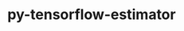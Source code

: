 ---
title: "py-tensorflow-estimator"
layout: cache
categories: [package, develop]
meta: {"versions": ["2.14.0"], "compilers": ["gcc@=11.3.0", "gcc@=11.4.0"], "oss": ["ubuntu22.04"], "platforms": ["linux"], "targets": ["x86_64_v3"], "stacks": ["ml-linux-x86_64-cpu", "ml-linux-x86_64-cuda", "ml-linux-x86_64-rocm", "root"], "num_specs": 41, "num_specs_by_stack": {"ml-linux-x86_64-rocm": 16, "root": 41, "ml-linux-x86_64-cpu": 13, "ml-linux-x86_64-cuda": 12}}
spec_details: [{"hash": "n2sgxduxlqnqsgkahopnxwggx6zrblbv", "compiler": "gcc@=11.3.0", "versions": ["2.14.0"], "os": "ubuntu22.04", "platform": "linux", "target": "x86_64_v3", "variants": ["build_system=generic"], "stacks": ["ml-linux-x86_64-rocm", "root"], "size": "-", "tarball": "https://binaries.spack.io/develop/build_cache/linux-ubuntu22.04-x86_64_v3/gcc-11.3.0/py-tensorflow-estimator-2.14.0/linux-ubuntu22.04-x86_64_v3-gcc-11.3.0-py-tensorflow-estimator-2.14.0-n2sgxduxlqnqsgkahopnxwggx6zrblbv.spack"}, {"hash": "w424nibdcooicb5vmpemh66e46qnub4t", "compiler": "gcc@=11.3.0", "versions": ["2.14.0"], "os": "ubuntu22.04", "platform": "linux", "target": "x86_64_v3", "variants": ["build_system=generic"], "stacks": ["root", "ml-linux-x86_64-cpu"], "size": "-", "tarball": "https://binaries.spack.io/develop/build_cache/linux-ubuntu22.04-x86_64_v3/gcc-11.3.0/py-tensorflow-estimator-2.14.0/linux-ubuntu22.04-x86_64_v3-gcc-11.3.0-py-tensorflow-estimator-2.14.0-w424nibdcooicb5vmpemh66e46qnub4t.spack"}, {"hash": "rh7cicfa3udbd3hfdhpm63vpppfp77td", "compiler": "gcc@=11.3.0", "versions": ["2.14.0"], "os": "ubuntu22.04", "platform": "linux", "target": "x86_64_v3", "variants": ["build_system=generic"], "stacks": ["ml-linux-x86_64-rocm", "root"], "size": "-", "tarball": "https://binaries.spack.io/develop/build_cache/linux-ubuntu22.04-x86_64_v3/gcc-11.3.0/py-tensorflow-estimator-2.14.0/linux-ubuntu22.04-x86_64_v3-gcc-11.3.0-py-tensorflow-estimator-2.14.0-rh7cicfa3udbd3hfdhpm63vpppfp77td.spack"}, {"hash": "kdbipghu2lfzpt2pi2jkwrjzhrf7no7p", "compiler": "gcc@=11.3.0", "versions": ["2.14.0"], "os": "ubuntu22.04", "platform": "linux", "target": "x86_64_v3", "variants": ["build_system=generic"], "stacks": ["root", "ml-linux-x86_64-cuda"], "size": "-", "tarball": "https://binaries.spack.io/develop/build_cache/linux-ubuntu22.04-x86_64_v3/gcc-11.3.0/py-tensorflow-estimator-2.14.0/linux-ubuntu22.04-x86_64_v3-gcc-11.3.0-py-tensorflow-estimator-2.14.0-kdbipghu2lfzpt2pi2jkwrjzhrf7no7p.spack"}, {"hash": "2pdpymnceg5nnxr676f2fjq4n6av2kuj", "compiler": "gcc@=11.3.0", "versions": ["2.14.0"], "os": "ubuntu22.04", "platform": "linux", "target": "x86_64_v3", "variants": ["build_system=generic"], "stacks": ["root", "ml-linux-x86_64-cpu"], "size": "-", "tarball": "https://binaries.spack.io/develop/build_cache/linux-ubuntu22.04-x86_64_v3/gcc-11.3.0/py-tensorflow-estimator-2.14.0/linux-ubuntu22.04-x86_64_v3-gcc-11.3.0-py-tensorflow-estimator-2.14.0-2pdpymnceg5nnxr676f2fjq4n6av2kuj.spack"}, {"hash": "s6pqqtocmttj2zd6gfzusooieb6pgyot", "compiler": "gcc@=11.3.0", "versions": ["2.14.0"], "os": "ubuntu22.04", "platform": "linux", "target": "x86_64_v3", "variants": ["build_system=generic"], "stacks": ["root", "ml-linux-x86_64-cuda"], "size": "-", "tarball": "https://binaries.spack.io/develop/build_cache/linux-ubuntu22.04-x86_64_v3/gcc-11.3.0/py-tensorflow-estimator-2.14.0/linux-ubuntu22.04-x86_64_v3-gcc-11.3.0-py-tensorflow-estimator-2.14.0-s6pqqtocmttj2zd6gfzusooieb6pgyot.spack"}, {"hash": "klgpxfmmn2rluyktnbsojnkh6fg25ayq", "compiler": "gcc@=11.3.0", "versions": ["2.14.0"], "os": "ubuntu22.04", "platform": "linux", "target": "x86_64_v3", "variants": ["build_system=generic"], "stacks": ["root", "ml-linux-x86_64-cuda"], "size": "-", "tarball": "https://binaries.spack.io/develop/build_cache/linux-ubuntu22.04-x86_64_v3/gcc-11.3.0/py-tensorflow-estimator-2.14.0/linux-ubuntu22.04-x86_64_v3-gcc-11.3.0-py-tensorflow-estimator-2.14.0-klgpxfmmn2rluyktnbsojnkh6fg25ayq.spack"}, {"hash": "3hneqfpbeoo6fev7vyf2mo3ubwztfcxe", "compiler": "gcc@=11.3.0", "versions": ["2.14.0"], "os": "ubuntu22.04", "platform": "linux", "target": "x86_64_v3", "variants": ["build_system=generic"], "stacks": ["ml-linux-x86_64-rocm", "root"], "size": "-", "tarball": "https://binaries.spack.io/develop/build_cache/linux-ubuntu22.04-x86_64_v3/gcc-11.3.0/py-tensorflow-estimator-2.14.0/linux-ubuntu22.04-x86_64_v3-gcc-11.3.0-py-tensorflow-estimator-2.14.0-3hneqfpbeoo6fev7vyf2mo3ubwztfcxe.spack"}, {"hash": "mvo3ozxqm7kypis3ruha5tebxriuou3g", "compiler": "gcc@=11.3.0", "versions": ["2.14.0"], "os": "ubuntu22.04", "platform": "linux", "target": "x86_64_v3", "variants": ["build_system=generic"], "stacks": ["ml-linux-x86_64-rocm", "root"], "size": "-", "tarball": "https://binaries.spack.io/develop/build_cache/linux-ubuntu22.04-x86_64_v3/gcc-11.3.0/py-tensorflow-estimator-2.14.0/linux-ubuntu22.04-x86_64_v3-gcc-11.3.0-py-tensorflow-estimator-2.14.0-mvo3ozxqm7kypis3ruha5tebxriuou3g.spack"}, {"hash": "3qaaflab3mu7kz7wbtrccwbia3b3uu5i", "compiler": "gcc@=11.3.0", "versions": ["2.14.0"], "os": "ubuntu22.04", "platform": "linux", "target": "x86_64_v3", "variants": ["build_system=generic"], "stacks": ["root", "ml-linux-x86_64-cpu"], "size": "-", "tarball": "https://binaries.spack.io/develop/build_cache/linux-ubuntu22.04-x86_64_v3/gcc-11.3.0/py-tensorflow-estimator-2.14.0/linux-ubuntu22.04-x86_64_v3-gcc-11.3.0-py-tensorflow-estimator-2.14.0-3qaaflab3mu7kz7wbtrccwbia3b3uu5i.spack"}, {"hash": "kozaqigxedigrxu2o3vleudvmyuxuapm", "compiler": "gcc@=11.3.0", "versions": ["2.14.0"], "os": "ubuntu22.04", "platform": "linux", "target": "x86_64_v3", "variants": ["build_system=generic"], "stacks": ["root", "ml-linux-x86_64-cuda"], "size": "-", "tarball": "https://binaries.spack.io/develop/build_cache/linux-ubuntu22.04-x86_64_v3/gcc-11.3.0/py-tensorflow-estimator-2.14.0/linux-ubuntu22.04-x86_64_v3-gcc-11.3.0-py-tensorflow-estimator-2.14.0-kozaqigxedigrxu2o3vleudvmyuxuapm.spack"}, {"hash": "fiom2d3v6enqqn6hnvzcojfc7rbtywoy", "compiler": "gcc@=11.3.0", "versions": ["2.14.0"], "os": "ubuntu22.04", "platform": "linux", "target": "x86_64_v3", "variants": ["build_system=generic"], "stacks": ["ml-linux-x86_64-rocm", "root"], "size": "-", "tarball": "https://binaries.spack.io/develop/build_cache/linux-ubuntu22.04-x86_64_v3/gcc-11.3.0/py-tensorflow-estimator-2.14.0/linux-ubuntu22.04-x86_64_v3-gcc-11.3.0-py-tensorflow-estimator-2.14.0-fiom2d3v6enqqn6hnvzcojfc7rbtywoy.spack"}, {"hash": "dh6qqfwo6f6clpypnw26qmfolhcf57qe", "compiler": "gcc@=11.3.0", "versions": ["2.14.0"], "os": "ubuntu22.04", "platform": "linux", "target": "x86_64_v3", "variants": ["build_system=generic"], "stacks": ["root", "ml-linux-x86_64-cuda"], "size": "-", "tarball": "https://binaries.spack.io/develop/build_cache/linux-ubuntu22.04-x86_64_v3/gcc-11.3.0/py-tensorflow-estimator-2.14.0/linux-ubuntu22.04-x86_64_v3-gcc-11.3.0-py-tensorflow-estimator-2.14.0-dh6qqfwo6f6clpypnw26qmfolhcf57qe.spack"}, {"hash": "gcwck5ezfplmbd3lqo2qzpqqytafapul", "compiler": "gcc@=11.3.0", "versions": ["2.14.0"], "os": "ubuntu22.04", "platform": "linux", "target": "x86_64_v3", "variants": ["build_system=generic"], "stacks": ["root", "ml-linux-x86_64-cpu"], "size": "-", "tarball": "https://binaries.spack.io/develop/build_cache/linux-ubuntu22.04-x86_64_v3/gcc-11.3.0/py-tensorflow-estimator-2.14.0/linux-ubuntu22.04-x86_64_v3-gcc-11.3.0-py-tensorflow-estimator-2.14.0-gcwck5ezfplmbd3lqo2qzpqqytafapul.spack"}, {"hash": "izqk5notrnya53gl46oxa7z3agk3v2xx", "compiler": "gcc@=11.3.0", "versions": ["2.14.0"], "os": "ubuntu22.04", "platform": "linux", "target": "x86_64_v3", "variants": ["build_system=generic"], "stacks": ["ml-linux-x86_64-rocm", "root"], "size": "-", "tarball": "https://binaries.spack.io/develop/build_cache/linux-ubuntu22.04-x86_64_v3/gcc-11.3.0/py-tensorflow-estimator-2.14.0/linux-ubuntu22.04-x86_64_v3-gcc-11.3.0-py-tensorflow-estimator-2.14.0-izqk5notrnya53gl46oxa7z3agk3v2xx.spack"}, {"hash": "my47r4g5rm4xbkiyblgh7tlraxqbgymz", "compiler": "gcc@=11.3.0", "versions": ["2.14.0"], "os": "ubuntu22.04", "platform": "linux", "target": "x86_64_v3", "variants": ["build_system=generic"], "stacks": ["root", "ml-linux-x86_64-cpu"], "size": "-", "tarball": "https://binaries.spack.io/develop/build_cache/linux-ubuntu22.04-x86_64_v3/gcc-11.3.0/py-tensorflow-estimator-2.14.0/linux-ubuntu22.04-x86_64_v3-gcc-11.3.0-py-tensorflow-estimator-2.14.0-my47r4g5rm4xbkiyblgh7tlraxqbgymz.spack"}, {"hash": "dk6ovmxbwksxeuhhx5ta7zlpzu3fnvm2", "compiler": "gcc@=11.3.0", "versions": ["2.14.0"], "os": "ubuntu22.04", "platform": "linux", "target": "x86_64_v3", "variants": ["build_system=generic"], "stacks": ["root", "ml-linux-x86_64-cuda"], "size": "-", "tarball": "https://binaries.spack.io/develop/build_cache/linux-ubuntu22.04-x86_64_v3/gcc-11.3.0/py-tensorflow-estimator-2.14.0/linux-ubuntu22.04-x86_64_v3-gcc-11.3.0-py-tensorflow-estimator-2.14.0-dk6ovmxbwksxeuhhx5ta7zlpzu3fnvm2.spack"}, {"hash": "qikijq525dxedzdiahvv2tsp4g7mzpxs", "compiler": "gcc@=11.3.0", "versions": ["2.14.0"], "os": "ubuntu22.04", "platform": "linux", "target": "x86_64_v3", "variants": ["build_system=generic"], "stacks": ["ml-linux-x86_64-rocm", "root"], "size": "-", "tarball": "https://binaries.spack.io/develop/build_cache/linux-ubuntu22.04-x86_64_v3/gcc-11.3.0/py-tensorflow-estimator-2.14.0/linux-ubuntu22.04-x86_64_v3-gcc-11.3.0-py-tensorflow-estimator-2.14.0-qikijq525dxedzdiahvv2tsp4g7mzpxs.spack"}, {"hash": "ibpjzy7vezso4k7bzv3iejnrsmcojv2o", "compiler": "gcc@=11.3.0", "versions": ["2.14.0"], "os": "ubuntu22.04", "platform": "linux", "target": "x86_64_v3", "variants": ["build_system=generic"], "stacks": ["ml-linux-x86_64-rocm", "root"], "size": "-", "tarball": "https://binaries.spack.io/develop/build_cache/linux-ubuntu22.04-x86_64_v3/gcc-11.3.0/py-tensorflow-estimator-2.14.0/linux-ubuntu22.04-x86_64_v3-gcc-11.3.0-py-tensorflow-estimator-2.14.0-ibpjzy7vezso4k7bzv3iejnrsmcojv2o.spack"}, {"hash": "rleu5dezn7q6bzsb5lp55ceofvz2iklz", "compiler": "gcc@=11.3.0", "versions": ["2.14.0"], "os": "ubuntu22.04", "platform": "linux", "target": "x86_64_v3", "variants": ["build_system=generic"], "stacks": ["root", "ml-linux-x86_64-cpu"], "size": "-", "tarball": "https://binaries.spack.io/develop/build_cache/linux-ubuntu22.04-x86_64_v3/gcc-11.3.0/py-tensorflow-estimator-2.14.0/linux-ubuntu22.04-x86_64_v3-gcc-11.3.0-py-tensorflow-estimator-2.14.0-rleu5dezn7q6bzsb5lp55ceofvz2iklz.spack"}, {"hash": "xyr4zmv4dow6q33qbeczctpr62l5j65o", "compiler": "gcc@=11.3.0", "versions": ["2.14.0"], "os": "ubuntu22.04", "platform": "linux", "target": "x86_64_v3", "variants": ["build_system=generic"], "stacks": ["ml-linux-x86_64-rocm", "root"], "size": "-", "tarball": "https://binaries.spack.io/develop/build_cache/linux-ubuntu22.04-x86_64_v3/gcc-11.3.0/py-tensorflow-estimator-2.14.0/linux-ubuntu22.04-x86_64_v3-gcc-11.3.0-py-tensorflow-estimator-2.14.0-xyr4zmv4dow6q33qbeczctpr62l5j65o.spack"}, {"hash": "xi2wqbywvzfbqukyylfbhcahxlnagwmt", "compiler": "gcc@=11.3.0", "versions": ["2.14.0"], "os": "ubuntu22.04", "platform": "linux", "target": "x86_64_v3", "variants": ["build_system=generic"], "stacks": ["root", "ml-linux-x86_64-cpu"], "size": "-", "tarball": "https://binaries.spack.io/develop/build_cache/linux-ubuntu22.04-x86_64_v3/gcc-11.3.0/py-tensorflow-estimator-2.14.0/linux-ubuntu22.04-x86_64_v3-gcc-11.3.0-py-tensorflow-estimator-2.14.0-xi2wqbywvzfbqukyylfbhcahxlnagwmt.spack"}, {"hash": "y5fryp4m4qzuzqnb73i4tmxxayn52wnb", "compiler": "gcc@=11.3.0", "versions": ["2.14.0"], "os": "ubuntu22.04", "platform": "linux", "target": "x86_64_v3", "variants": ["build_system=generic"], "stacks": ["root", "ml-linux-x86_64-cuda"], "size": "-", "tarball": "https://binaries.spack.io/develop/build_cache/linux-ubuntu22.04-x86_64_v3/gcc-11.3.0/py-tensorflow-estimator-2.14.0/linux-ubuntu22.04-x86_64_v3-gcc-11.3.0-py-tensorflow-estimator-2.14.0-y5fryp4m4qzuzqnb73i4tmxxayn52wnb.spack"}, {"hash": "zrp4swnygf3qesp7ppv6w3zw5kvpemth", "compiler": "gcc@=11.3.0", "versions": ["2.14.0"], "os": "ubuntu22.04", "platform": "linux", "target": "x86_64_v3", "variants": ["build_system=generic"], "stacks": ["root", "ml-linux-x86_64-cuda"], "size": "-", "tarball": "https://binaries.spack.io/develop/build_cache/linux-ubuntu22.04-x86_64_v3/gcc-11.3.0/py-tensorflow-estimator-2.14.0/linux-ubuntu22.04-x86_64_v3-gcc-11.3.0-py-tensorflow-estimator-2.14.0-zrp4swnygf3qesp7ppv6w3zw5kvpemth.spack"}, {"hash": "yyacrezvd5mhnse24b3irpuhyyzotxrx", "compiler": "gcc@=11.3.0", "versions": ["2.14.0"], "os": "ubuntu22.04", "platform": "linux", "target": "x86_64_v3", "variants": ["build_system=generic"], "stacks": ["root", "ml-linux-x86_64-cpu"], "size": "-", "tarball": "https://binaries.spack.io/develop/build_cache/linux-ubuntu22.04-x86_64_v3/gcc-11.3.0/py-tensorflow-estimator-2.14.0/linux-ubuntu22.04-x86_64_v3-gcc-11.3.0-py-tensorflow-estimator-2.14.0-yyacrezvd5mhnse24b3irpuhyyzotxrx.spack"}, {"hash": "xf5jwdfiekoxuojd5bjiarlhw5p7mtbh", "compiler": "gcc@=11.4.0", "versions": ["2.14.0"], "os": "ubuntu22.04", "platform": "linux", "target": "x86_64_v3", "variants": ["build_system=generic"], "stacks": ["root", "ml-linux-x86_64-cuda"], "size": "-", "tarball": "https://binaries.spack.io/develop/build_cache/linux-ubuntu22.04-x86_64_v3/gcc-11.4.0/py-tensorflow-estimator-2.14.0/linux-ubuntu22.04-x86_64_v3-gcc-11.4.0-py-tensorflow-estimator-2.14.0-xf5jwdfiekoxuojd5bjiarlhw5p7mtbh.spack"}, {"hash": "o6pvzwxkc6evscai6b3qfph4kvxuu47f", "compiler": "gcc@=11.4.0", "versions": ["2.14.0"], "os": "ubuntu22.04", "platform": "linux", "target": "x86_64_v3", "variants": ["build_system=generic"], "stacks": ["root", "ml-linux-x86_64-cpu"], "size": "-", "tarball": "https://binaries.spack.io/develop/build_cache/linux-ubuntu22.04-x86_64_v3/gcc-11.4.0/py-tensorflow-estimator-2.14.0/linux-ubuntu22.04-x86_64_v3-gcc-11.4.0-py-tensorflow-estimator-2.14.0-o6pvzwxkc6evscai6b3qfph4kvxuu47f.spack"}, {"hash": "txqiqpvb452oj45v4wuqnsqfscbpjwok", "compiler": "gcc@=11.4.0", "versions": ["2.14.0"], "os": "ubuntu22.04", "platform": "linux", "target": "x86_64_v3", "variants": ["build_system=generic"], "stacks": ["root", "ml-linux-x86_64-cpu"], "size": "-", "tarball": "https://binaries.spack.io/develop/build_cache/linux-ubuntu22.04-x86_64_v3/gcc-11.4.0/py-tensorflow-estimator-2.14.0/linux-ubuntu22.04-x86_64_v3-gcc-11.4.0-py-tensorflow-estimator-2.14.0-txqiqpvb452oj45v4wuqnsqfscbpjwok.spack"}, {"hash": "6lwvscblpe7i43j7pgvebf4dddu6wx5b", "compiler": "gcc@=11.4.0", "versions": ["2.14.0"], "os": "ubuntu22.04", "platform": "linux", "target": "x86_64_v3", "variants": ["build_system=generic"], "stacks": ["ml-linux-x86_64-rocm", "root"], "size": "-", "tarball": "https://binaries.spack.io/develop/build_cache/linux-ubuntu22.04-x86_64_v3/gcc-11.4.0/py-tensorflow-estimator-2.14.0/linux-ubuntu22.04-x86_64_v3-gcc-11.4.0-py-tensorflow-estimator-2.14.0-6lwvscblpe7i43j7pgvebf4dddu6wx5b.spack"}, {"hash": "frmzsih2vtdyjzl64fje2zfotxbnc7gy", "compiler": "gcc@=11.4.0", "versions": ["2.14.0"], "os": "ubuntu22.04", "platform": "linux", "target": "x86_64_v3", "variants": ["build_system=generic"], "stacks": ["root", "ml-linux-x86_64-cuda"], "size": "-", "tarball": "https://binaries.spack.io/develop/build_cache/linux-ubuntu22.04-x86_64_v3/gcc-11.4.0/py-tensorflow-estimator-2.14.0/linux-ubuntu22.04-x86_64_v3-gcc-11.4.0-py-tensorflow-estimator-2.14.0-frmzsih2vtdyjzl64fje2zfotxbnc7gy.spack"}, {"hash": "2a5lokamxbn2nyjo53tuo227oor33jbm", "compiler": "gcc@=11.4.0", "versions": ["2.14.0"], "os": "ubuntu22.04", "platform": "linux", "target": "x86_64_v3", "variants": ["build_system=generic"], "stacks": ["root", "ml-linux-x86_64-cpu"], "size": "-", "tarball": "https://binaries.spack.io/develop/build_cache/linux-ubuntu22.04-x86_64_v3/gcc-11.4.0/py-tensorflow-estimator-2.14.0/linux-ubuntu22.04-x86_64_v3-gcc-11.4.0-py-tensorflow-estimator-2.14.0-2a5lokamxbn2nyjo53tuo227oor33jbm.spack"}, {"hash": "vdbzw35747trmj54scsgsur6ymnzwrx6", "compiler": "gcc@=11.4.0", "versions": ["2.14.0"], "os": "ubuntu22.04", "platform": "linux", "target": "x86_64_v3", "variants": ["build_system=generic"], "stacks": ["ml-linux-x86_64-rocm", "root"], "size": "-", "tarball": "https://binaries.spack.io/develop/build_cache/linux-ubuntu22.04-x86_64_v3/gcc-11.4.0/py-tensorflow-estimator-2.14.0/linux-ubuntu22.04-x86_64_v3-gcc-11.4.0-py-tensorflow-estimator-2.14.0-vdbzw35747trmj54scsgsur6ymnzwrx6.spack"}, {"hash": "53wm237motevhkstjnijya32qgkpeh4l", "compiler": "gcc@=11.4.0", "versions": ["2.14.0"], "os": "ubuntu22.04", "platform": "linux", "target": "x86_64_v3", "variants": ["build_system=generic"], "stacks": ["ml-linux-x86_64-rocm", "root"], "size": "-", "tarball": "https://binaries.spack.io/develop/build_cache/linux-ubuntu22.04-x86_64_v3/gcc-11.4.0/py-tensorflow-estimator-2.14.0/linux-ubuntu22.04-x86_64_v3-gcc-11.4.0-py-tensorflow-estimator-2.14.0-53wm237motevhkstjnijya32qgkpeh4l.spack"}, {"hash": "rstusx4qskocduwonshka6ywgy7petfq", "compiler": "gcc@=11.4.0", "versions": ["2.14.0"], "os": "ubuntu22.04", "platform": "linux", "target": "x86_64_v3", "variants": ["build_system=generic"], "stacks": ["root", "ml-linux-x86_64-cpu"], "size": "-", "tarball": "https://binaries.spack.io/develop/build_cache/linux-ubuntu22.04-x86_64_v3/gcc-11.4.0/py-tensorflow-estimator-2.14.0/linux-ubuntu22.04-x86_64_v3-gcc-11.4.0-py-tensorflow-estimator-2.14.0-rstusx4qskocduwonshka6ywgy7petfq.spack"}, {"hash": "6oi2vikkcgajaamgn4lnmgqt5ld5zx7c", "compiler": "gcc@=11.4.0", "versions": ["2.14.0"], "os": "ubuntu22.04", "platform": "linux", "target": "x86_64_v3", "variants": ["build_system=generic"], "stacks": ["root", "ml-linux-x86_64-cpu"], "size": "-", "tarball": "https://binaries.spack.io/develop/build_cache/linux-ubuntu22.04-x86_64_v3/gcc-11.4.0/py-tensorflow-estimator-2.14.0/linux-ubuntu22.04-x86_64_v3-gcc-11.4.0-py-tensorflow-estimator-2.14.0-6oi2vikkcgajaamgn4lnmgqt5ld5zx7c.spack"}, {"hash": "7fqadiodpphsbp3rpinve6mvkx6bbgvr", "compiler": "gcc@=11.4.0", "versions": ["2.14.0"], "os": "ubuntu22.04", "platform": "linux", "target": "x86_64_v3", "variants": ["build_system=generic"], "stacks": ["ml-linux-x86_64-rocm", "root"], "size": "-", "tarball": "https://binaries.spack.io/develop/build_cache/linux-ubuntu22.04-x86_64_v3/gcc-11.4.0/py-tensorflow-estimator-2.14.0/linux-ubuntu22.04-x86_64_v3-gcc-11.4.0-py-tensorflow-estimator-2.14.0-7fqadiodpphsbp3rpinve6mvkx6bbgvr.spack"}, {"hash": "w7dijwuhyyk7vyovxdgzixosd2ziorlq", "compiler": "gcc@=11.4.0", "versions": ["2.14.0"], "os": "ubuntu22.04", "platform": "linux", "target": "x86_64_v3", "variants": ["build_system=generic"], "stacks": ["ml-linux-x86_64-rocm", "root"], "size": "-", "tarball": "https://binaries.spack.io/develop/build_cache/linux-ubuntu22.04-x86_64_v3/gcc-11.4.0/py-tensorflow-estimator-2.14.0/linux-ubuntu22.04-x86_64_v3-gcc-11.4.0-py-tensorflow-estimator-2.14.0-w7dijwuhyyk7vyovxdgzixosd2ziorlq.spack"}, {"hash": "bqx3ugsrw4ekxg6c5n24qaov73p2gwkc", "compiler": "gcc@=11.4.0", "versions": ["2.14.0"], "os": "ubuntu22.04", "platform": "linux", "target": "x86_64_v3", "variants": ["build_system=generic"], "stacks": ["ml-linux-x86_64-rocm", "root"], "size": "-", "tarball": "https://binaries.spack.io/develop/build_cache/linux-ubuntu22.04-x86_64_v3/gcc-11.4.0/py-tensorflow-estimator-2.14.0/linux-ubuntu22.04-x86_64_v3-gcc-11.4.0-py-tensorflow-estimator-2.14.0-bqx3ugsrw4ekxg6c5n24qaov73p2gwkc.spack"}, {"hash": "ysrwu2mr7bagenrnvvv5jw4rgwk5kvsz", "compiler": "gcc@=11.4.0", "versions": ["2.14.0"], "os": "ubuntu22.04", "platform": "linux", "target": "x86_64_v3", "variants": ["build_system=generic"], "stacks": ["ml-linux-x86_64-rocm", "root"], "size": "-", "tarball": "https://binaries.spack.io/develop/build_cache/linux-ubuntu22.04-x86_64_v3/gcc-11.4.0/py-tensorflow-estimator-2.14.0/linux-ubuntu22.04-x86_64_v3-gcc-11.4.0-py-tensorflow-estimator-2.14.0-ysrwu2mr7bagenrnvvv5jw4rgwk5kvsz.spack"}, {"hash": "c2lersl7nrstmdqiigsiki3qo74n5dci", "compiler": "gcc@=11.4.0", "versions": ["2.14.0"], "os": "ubuntu22.04", "platform": "linux", "target": "x86_64_v3", "variants": ["build_system=generic"], "stacks": ["root", "ml-linux-x86_64-cuda"], "size": "-", "tarball": "https://binaries.spack.io/develop/build_cache/linux-ubuntu22.04-x86_64_v3/gcc-11.4.0/py-tensorflow-estimator-2.14.0/linux-ubuntu22.04-x86_64_v3-gcc-11.4.0-py-tensorflow-estimator-2.14.0-c2lersl7nrstmdqiigsiki3qo74n5dci.spack"}, {"hash": "uimktntvn2qmirkum5s3j4yff7tojkj7", "compiler": "gcc@=11.4.0", "versions": ["2.14.0"], "os": "ubuntu22.04", "platform": "linux", "target": "x86_64_v3", "variants": ["build_system=generic"], "stacks": ["root", "ml-linux-x86_64-cuda"], "size": "-", "tarball": "https://binaries.spack.io/develop/build_cache/linux-ubuntu22.04-x86_64_v3/gcc-11.4.0/py-tensorflow-estimator-2.14.0/linux-ubuntu22.04-x86_64_v3-gcc-11.4.0-py-tensorflow-estimator-2.14.0-uimktntvn2qmirkum5s3j4yff7tojkj7.spack"}]
---